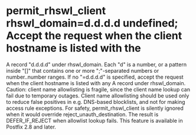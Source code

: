 # permit_rhswl_client rhswl_domain=d.d.d.d undefined; Accept the request when the client hostname is listed with the
A record "d.d.d.d" under rhswl_domain.  Each "d"
is a number, or a pattern inside "[]" that contains one or more
";"-separated numbers or number..number ranges. If no
"=d.d.d.d" is specified, accept the request when the client
hostname is listed with any A record under rhswl_domain.
 Caution: client name allowlisting is fragile, since the client
name lookup can fail due to temporary outages.  Client name
allowlisting should be used only to reduce false positives in e.g.
DNS-based blocklists, and not for making access rule exceptions.
 For safety, permit_rhswl_client is silently ignored when it
would override reject_unauth_destination.  The result is DEFER_IF_REJECT
when allowlist lookup fails.  This feature is available in Postfix
2.8 and later.  